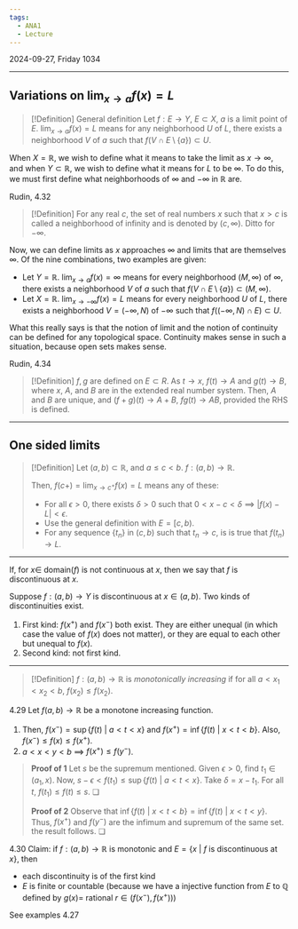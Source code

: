 ```yaml
---
tags:
  - ANA1
  - Lecture
---
```

2024-09-27, Friday
1034

---
## Variations on $\lim_{ x \to a }f(x)=L$

>[!Definition] General definition
>Let $f:E\to Y$, $E\subset X$, $a$ is a limit point of $E$.
>$\lim_{ x \to a }f(x)=L$ means for any neighborhood $U$ of $L$, there exists a neighborhood $V$ of $a$ such that $f(V\cap E\setminus \{ a \})\subset U$.

When $X=\mathbb{R}$, we wish to define what it means to take the limit as $x\to \infty$, and when $Y\subset \mathbb{R}$, we wish to define what it means for $L$ to be $\infty$. To do this, we must first define what neighborhoods of $\infty$ and $-\infty$ in $\mathbb{R}$ are.

Rudin, 4.32

>[!Definition]
>For any real $c$, the set of real numbers $x$ such that $x>c$ is called a neighborhood of infinity and is denoted by $(c, \infty)$. Ditto for $-\infty$.

Now, we can define limits as $x$ approaches $\infty$ and limits that are themselves $\infty$. Of the nine combinations, two examples are given:
- Let $Y=\mathbb{R}$. $\lim_{ x \to a }f(x)=\infty$ means for every neighborhood $(M, \infty)$ of $\infty$, there exists a neighborhood $V$ of $a$ such that $f(V\cap E\setminus \{ a \})\subset (M, \infty)$. 
- Let $X=\mathbb{R}$. $\lim_{ x \to -\infty }f(x)=L$ means for every neighborhood $U$ of $L$, there exists a neighborhood $V=(-\infty, N)$ of $-\infty$ such that $f((-\infty, N)\cap E)\subset U$. 

What this really says is that the notion of limit and the notion of continuity can be defined for any topological space. Continuity makes sense in such a situation, because open sets makes sense. 
 

Rudin, 4.34

>[!Definition]
>$f, g$ are defined on $E\subset R$. As $t\to x$, $f(t)\to A$ and $g(t)\to B$, where $x$, $A$, and $B$ are in the extended real number system. 
>Then, $A$ and $B$ are unique, and $(f+g)(t)\to A+B$, $fg(t)\to AB$, provided the RHS is defined.


---
## One sided limits

>[!Definition]
>Let $(a, b)\subset \mathbb{R}$, and $a\le c<b$. 
>$f:(a, b)\to \mathbb{R}$.
>
>Then, $f(c+)=\lim_{ x \to c^{+} }f(x)=L$ means any of these:
>- For all $\epsilon>0$, there exists $\delta>0$ such that $0<x-c<\delta$ $\implies$ $|f(x)-L|<\epsilon$.
>- Use the general definition with $E=[c, b)$.
>- For any sequence $\{ t_{n} \}$ in $(c, b)$ such that $t_{n}\to c$, is is true that $f(t_{n})\to L$. 

---

If, for $x\in$ domain($f$) is not continuous at $x$, then we say that $f$ is discontinuous at $x$. 

Suppose $f:(a, b)\to Y$ is discontinuous at $x\in(a, b)$.
Two kinds of discontinuities exist.
1. First kind: $f(x^{+})$ and $f(x^{-})$ both exist. They are either unequal (in which case the value of $f(x)$ does not matter), or they are equal to each other but unequal to $f(x)$.
2. Second kind: not first kind.

---

>[!Definition]
>$f:(a, b)\to \mathbb{R}$ is *monotonically increasing* if for all $a<x_{1}<x_{2}<b$, $f(x_{2})\le f(x_{2})$. 

4.29
Let $f(a, b)\to \mathbb{R}$ be a monotone increasing function.
1. Then, $f(x^{-})=\sup \{ f(t)\ |\ a<t<x \}$ and $f(x^{+})=\inf\{ f(t)\ |\ x<t<b \}$. Also, $f(x^{-})\leq f(x)\leq f(x^{+})$. 
2. $a<x<y<b$ $\implies$ $f(x^{+})\le f(y^{-})$. 

>**Proof of 1**
>Let $s$ be the supremum mentioned. Given $\epsilon>0$, find $t_{1}\in(a_{1}, x)$. Now, $s-\epsilon<f(t_{1})\le \sup \{ f(t)\ |\ a<t<x \}$. Take $\delta=x-t_{1}$. For all $t$, $f(t_{1})\le f(t)\le s$. ❏
>
>**Proof of 2**
>Observe that $\inf\{ f(t)\ |\ x<t<b \}=\inf\{ f(t)\ |\ x<t<y \}$. Thus, $f(x^{+})$ and $f(y^{-})$ are the infimum and supremum of the same set. the result follows. ❏


4.30
Claim: if $f:(a, b)\to \mathbb{R}$ is monotonic and $E=\{ x\ |\ f\text{ is discontinuous at }x \}$, then
- each discontinuity is of the first kind
- $E$ is finite or countable (because we have a injective function from $E$ to $\mathbb{Q}$ defined by $g(x)$= rational $r\in(f(x^{-}), f(x^{+}))$)

See examples 4.27

